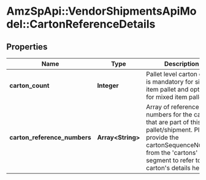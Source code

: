 # AmzSpApi::VendorShipmentsApiModel::CartonReferenceDetails

## Properties
Name | Type | Description | Notes
------------ | ------------- | ------------- | -------------
**carton_count** | **Integer** | Pallet level carton count is mandatory for single item pallet and optional for mixed item pallet. | [optional] 
**carton_reference_numbers** | **Array&lt;String&gt;** | Array of reference numbers for the carton that are part of this pallet/shipment. Please provide the cartonSequenceNumber from the &#39;cartons&#39; segment to refer to that carton&#39;s details here. | 


